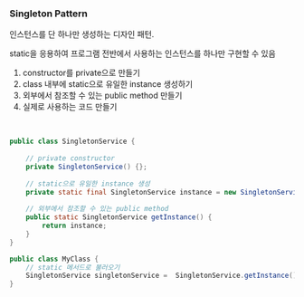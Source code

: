 ### Singleton Pattern

인스턴스를 단 하나만 생성하는 디자인 패턴.

static을 응용하여 프로그램 전반에서 사용하는 인스턴스를 하나만 구현할 수 있음

1. constructor를 private으로 만들기
2. class 내부에 static으로 유일한 instance 생성하기
3. 외부에서 참조할 수 있는 public method 만들기
4. 실제로 사용하는 코드 만들기

<br/>

```java
public class SingletonService {
    
    // private constructor
    private SingletonService() {};
    
    // static으로 유일한 instance 생성
    private static final SingletonService instance = new SingletonService();
    
    // 외부에서 참조할 수 있는 public method
    public static SingletonService getInstance() {
        return instance;
    }
}
```

```java
public class MyClass {
    // static 메서드로 불러오기
    SingletonService singletonService =  SingletonService.getInstance();
}
```